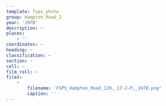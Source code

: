 ```yaml
---
template: fsps_photo
group: Hampton_Road_2
year: '1978'
description: ~
places:
    - ''
coordinates: ~
heading: ~
classification: ~
section: ~
cell: ~
film_roll: ~
files:
    -
        filename: 'FSPS_Hampton_Road_129,_17-2-P,_1978.png'
        caption: ''
---
```

